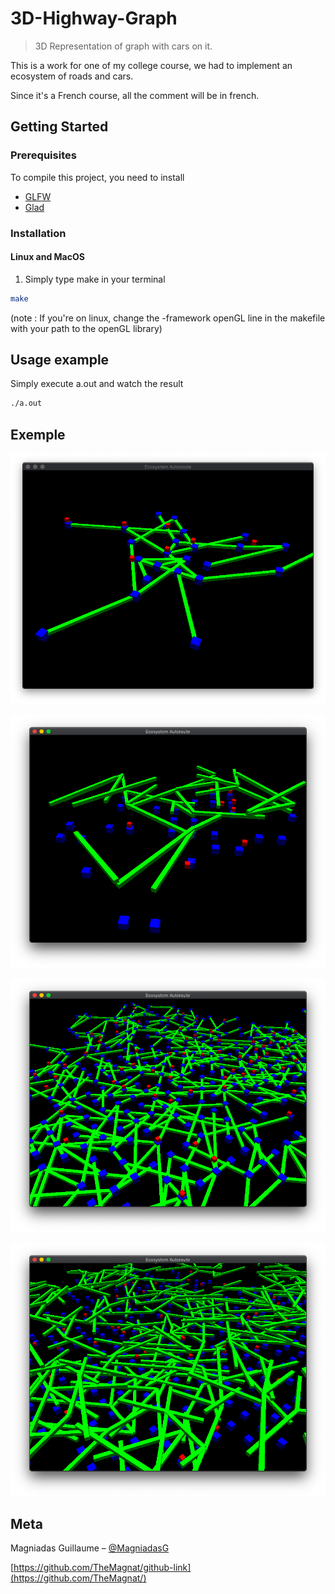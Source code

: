 # 3D-Highway-Graph
> 3D Representation of graph with cars on it.


This is a work for one of my college course, we had to implement an ecosystem of roads and cars.

Since it's a French course, all the comment will be in french.


<!-- GETTING STARTED -->
## Getting Started

### Prerequisites

To compile this project, you need to install

- [GLFW](https://www.glfw.org)
- [Glad](https://glad.dav1d.de)

### Installation

#### Linux and MacOS

1. Simply type make in your terminal

```sh
make
```
(note : If you're on linux, change the -framework openGL line in the makefile with your path to the openGL library)


## Usage example

Simply execute a.out and watch the result

```sh
./a.out
```

## Exemple

![Small Highway](Screen/small.png)

![Small Highway Spread](Screen/small_spread.png)

![Big Highway](Screen/big2.png)

![Big Highway Spread](Screen/big_spread2.png)

## Meta

Magniadas Guillaume – [@MagniadasG](https://twitter.com/MagniadasG)

[https://github.com/TheMagnat/github-link](https://github.com/TheMagnat/)



